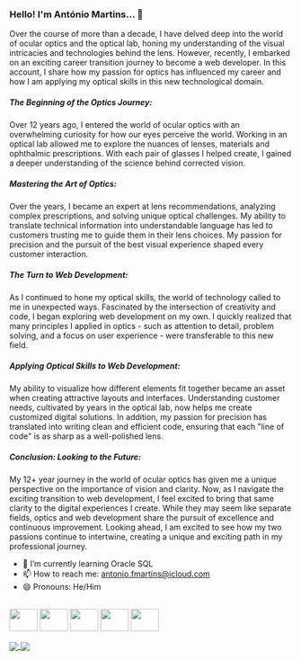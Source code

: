 ### Hello! I'm António Martins...  👋

Over the course of more than a decade, I have delved deep into the world of ocular optics and the optical lab, honing my understanding of the visual intricacies and technologies behind the lens. However, recently, I embarked on an exciting career transition journey to become a web developer. In this account, I share how my passion for optics has influenced my career and how I am applying my optical skills in this new technological domain.

<h5>The Beginning of the Optics Journey:</h5>
Over 12 years ago, I entered the world of ocular optics with an overwhelming curiosity for how our eyes perceive the world. Working in an optical lab allowed me to explore the nuances of lenses, materials and ophthalmic prescriptions. With each pair of glasses I helped create, I gained a deeper understanding of the science behind corrected vision.

<h5>Mastering the Art of Optics:</h5>
Over the years, I became an expert at lens recommendations, analyzing complex prescriptions, and solving unique optical challenges. My ability to translate technical information into understandable language has led to customers trusting me to guide them in their lens choices. My passion for precision and the pursuit of the best visual experience shaped every customer interaction.

<h5>The Turn to Web Development:</h5>
As I continued to hone my optical skills, the world of technology called to me in unexpected ways. Fascinated by the intersection of creativity and code, I began exploring web development on my own. I quickly realized that many principles I applied in optics - such as attention to detail, problem solving, and a focus on user experience - were transferable to this new field.

<h5>Applying Optical Skills to Web Development:</h5>
My ability to visualize how different elements fit together became an asset when creating attractive layouts and interfaces. Understanding customer needs, cultivated by years in the optical lab, now helps me create customized digital solutions. In addition, my passion for precision has translated into writing clean and efficient code, ensuring that each "line of code" is as sharp as a well-polished lens.


<h5>Conclusion: Looking to the Future:</h5>
My 12+ year journey in the world of ocular optics has given me a unique perspective on the importance of vision and clarity. Now, as I navigate the exciting transition to web development, I feel excited to bring that same clarity to the digital experiences I create. While they may seem like separate fields, optics and web development share the pursuit of excellence and continuous improvement. Looking ahead, I am excited to see how my two passions continue to intertwine, creating a unique and exciting path in my professional journey.


- 🌱 I’m currently learning Oracle SQL
- 📫 How to reach me: antonio.fmartins@icloud.com
- 😄 Pronouns: He/Him

<div><br>
<img align="center" height="40" width="50" src="https://cdn.jsdelivr.net/gh/devicons/devicon/icons/html5/html5-original.svg"/>
<img align="center" height="40" width="50" src="https://cdn.jsdelivr.net/gh/devicons/devicon/icons/css3/css3-original.svg" />
<img align="center" height="40" width="50" src="https://cdn.jsdelivr.net/gh/devicons/devicon/icons/javascript/javascript-original.svg"/>
<img align="center" height="40" width="50" src="https://cdn.jsdelivr.net/gh/devicons/devicon/icons/react/react-original.svg"/>
<img align="center" height="40" width="50" src="https://cdn.jsdelivr.net/gh/devicons/devicon/icons/github/github-original.svg"/>
</div>
<br>

<a href="https://github.com/antonio-fmartins/github-readme-stats">
  <img align="center" src="https://github-readme-stats.vercel.app/api?username=antonio-fmartins&show_icons=true&theme=gotham&count_private=true"/>
</a>
<a href="https://github.com/antonio-fmartins/api/top-langs?username=anuraghazra">
  <img align="center" src="https://github-readme-stats.vercel.app/api/top-langs/?username=antonio-fmartins&show_icons=true&theme=gotham&count_private=true"/>



